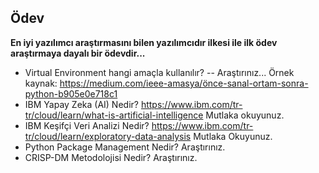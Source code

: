 ## Ödev

**En iyi yazılımcı araştırmasını bilen yazılımcıdır ilkesi ile ilk ödev araştırmaya dayalı bir ödevdir...**

* Virtual Environment hangi amaçla kullanılır? -- Araştırınız... Örnek kaynak: https://medium.com/ieee-amasya/önce-sanal-ortam-sonra-python-b905e0e718c1
* IBM Yapay Zeka (AI) Nedir?  https://www.ibm.com/tr-tr/cloud/learn/what-is-artificial-intelligence Mutlaka okuyunuz.
* IBM Keşifçi Veri Analizi Nedir? https://www.ibm.com/tr-tr/cloud/learn/exploratory-data-analysis Mutlaka Okuyunuz.
* Python Package Management Nedir? Araştırınız.
* CRISP-DM Metodolojisi Nedir? Araştırınız.
